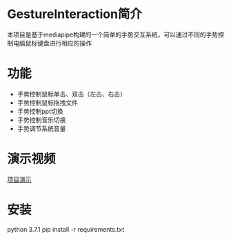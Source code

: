 # GestureInteraction简介
本项目是基于mediapipe构建的一个简单的手势交互系统，可以通过不同的手势控制电脑鼠标键盘进行相应的操作

# 功能
- 手势控制鼠标单击、双击（左击、右击）
- 手势控制鼠标拖拽文件
- 手势控制ppt切换
- 手势控制音乐切换
- 手势调节系统音量

# 演示视频

[项目演示](https://www.bilibili.com/video/BV19T4y1B7bu/?spm_id_from=333.999.0.0)



# 安装
python 3.7.1
pip install -r requirements.txt